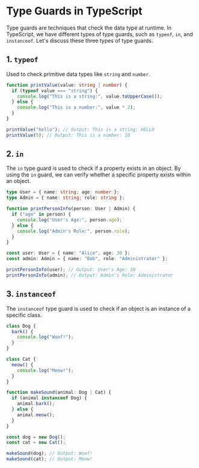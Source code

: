 # Type Guards in TypeScript

Type guards are techniques that check the data type at runtime. In TypeScript, we have different types of type guards, such as `typeof`, `in`, and `instanceof`. Let's discuss these three types of type guards.

## 1. `typeof`

Used to check primitive data types like `string` and `number`.

```typescript
function printValue(value: string | number) {
  if (typeof value === "string") {
    console.log("This is a string:", value.toUpperCase());
  } else {
    console.log("This is a number:", value * 2);
  }
}

printValue("hello"); // Output: This is a string: HELLO
printValue(5); // Output: This is a number: 10
```

## 2. `in`

The `in` type guard is used to check if a property exists in an object. By using the `in` guard, we can verify whether a specific property exists within an object.

```typescript
type User = { name: string; age: number };
type Admin = { name: string; role: string };

function printPersonInfo(person: User | Admin) {
  if ("age" in person) {
    console.log("User's Age:", person.age);
  } else {
    console.log("Admin's Role:", person.role);
  }
}

const user: User = { name: "Alice", age: 30 };
const admin: Admin = { name: "Bob", role: "Administrator" };

printPersonInfo(user); // Output: User's Age: 30
printPersonInfo(admin); // Output: Admin's Role: Administrator
```

## 3. `instanceof`

The `instanceof` type guard is used to check if an object is an instance of a specific class.

```typescript
class Dog {
  bark() {
    console.log("Woof!");
  }
}

class Cat {
  meow() {
    console.log("Meow!");
  }
}

function makeSound(animal: Dog | Cat) {
  if (animal instanceof Dog) {
    animal.bark();
  } else {
    animal.meow();
  }
}

const dog = new Dog();
const cat = new Cat();

makeSound(dog); // Output: Woof!
makeSound(cat); // Output: Meow!
```
